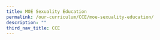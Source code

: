 ```yaml
---
title: MOE Sexuality Education
permalink: /our-curriculum/CCE/moe-sexuality-education/
description: ""
third_nav_title: CCE
---
```


